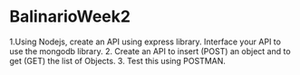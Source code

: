 # BalinarioWeek2
1.Using Nodejs, create an API using express library. Interface your API to use the mongodb library.
2. Create an API to insert (POST) an object and to get (GET) the list of Objects.
3. Test this using POSTMAN.
